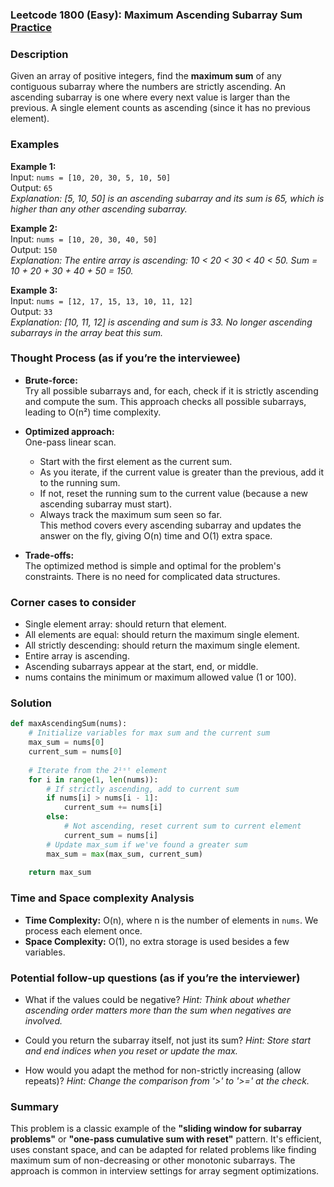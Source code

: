 ### Leetcode 1800 (Easy): Maximum Ascending Subarray Sum [Practice](https://leetcode.com/problems/maximum-ascending-subarray-sum)

### Description  
Given an array of positive integers, find the **maximum sum** of any contiguous subarray where the numbers are strictly ascending. An ascending subarray is one where every next value is larger than the previous. A single element counts as ascending (since it has no previous element).

### Examples  

**Example 1:**  
Input: `nums = [10, 20, 30, 5, 10, 50]`  
Output: `65`  
*Explanation: [5, 10, 50] is an ascending subarray and its sum is 65, which is higher than any other ascending subarray.*

**Example 2:**  
Input: `nums = [10, 20, 30, 40, 50]`  
Output: `150`  
*Explanation: The entire array is ascending: 10 < 20 < 30 < 40 < 50. Sum = 10 + 20 + 30 + 40 + 50 = 150.*

**Example 3:**  
Input: `nums = [12, 17, 15, 13, 10, 11, 12]`  
Output: `33`  
*Explanation: [10, 11, 12] is ascending and sum is 33. No longer ascending subarrays in the array beat this sum.*

### Thought Process (as if you’re the interviewee)  
- **Brute-force:**  
  Try all possible subarrays and, for each, check if it is strictly ascending and compute the sum. This approach checks all possible subarrays, leading to O(n²) time complexity.

- **Optimized approach:**  
  One-pass linear scan.  
  - Start with the first element as the current sum.
  - As you iterate, if the current value is greater than the previous, add it to the running sum.
  - If not, reset the running sum to the current value (because a new ascending subarray must start).
  - Always track the maximum sum seen so far.  
  This method covers every ascending subarray and updates the answer on the fly, giving O(n) time and O(1) extra space.

- **Trade-offs:**  
  The optimized method is simple and optimal for the problem's constraints. There is no need for complicated data structures.

### Corner cases to consider  
- Single element array: should return that element.
- All elements are equal: should return the maximum single element.
- All strictly descending: should return the maximum single element.
- Entire array is ascending.
- Ascending subarrays appear at the start, end, or middle.
- nums contains the minimum or maximum allowed value (1 or 100).

### Solution

```python
def maxAscendingSum(nums):
    # Initialize variables for max sum and the current sum
    max_sum = nums[0]
    current_sum = nums[0]
    
    # Iterate from the 2¹ˢᵗ element
    for i in range(1, len(nums)):
        # If strictly ascending, add to current sum
        if nums[i] > nums[i - 1]:
            current_sum += nums[i]
        else:
            # Not ascending, reset current sum to current element
            current_sum = nums[i]
        # Update max_sum if we've found a greater sum
        max_sum = max(max_sum, current_sum)
        
    return max_sum
```

### Time and Space complexity Analysis  

- **Time Complexity:** O(n), where n is the number of elements in `nums`. We process each element once.
- **Space Complexity:** O(1), no extra storage is used besides a few variables.

### Potential follow-up questions (as if you’re the interviewer)  

- What if the values could be negative?
  *Hint: Think about whether ascending order matters more than the sum when negatives are involved.*

- Could you return the subarray itself, not just its sum?
  *Hint: Store start and end indices when you reset or update the max.*

- How would you adapt the method for non-strictly increasing (allow repeats)?
  *Hint: Change the comparison from '>' to '>=' at the check.*

### Summary
This problem is a classic example of the **"sliding window for subarray problems"** or **"one-pass cumulative sum with reset"** pattern. It's efficient, uses constant space, and can be adapted for related problems like finding maximum sum of non-decreasing or other monotonic subarrays. The approach is common in interview settings for array segment optimizations.